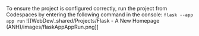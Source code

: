 To ensure the project is configured correctly, run the project from Codespaces by entering the following command in the console:
`flask --app app run`
![[WebDev/_shared/Projects/Flask - A New Homepage (ANH)/images/flaskAppAppRun.png]]
